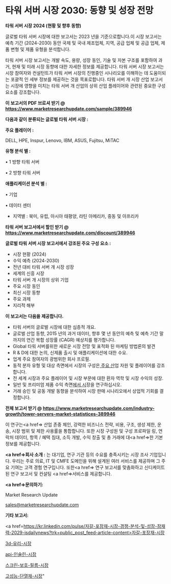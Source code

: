 # 타워 서버 시장 2030: 동향 및 성장 전망

<strong>타워 서버 시장 2024 (현황 및 향후 동향)</strong>

글로벌 타워 서버 시장에 대한 보고서는 2023 년을 기준으로합니다.이 시장 보고서는 예측 기간 (2024-2030) 동안 국제 및 국내 제조업체, 지역, 공급 업체 및 공급 업체, 제품 변형 및 제품 유형을 분석합니다.

타워 서버 시장 보고서는 개발 속도, 용량, 성장 동인, 기술 및 자본 구조를 포함하여 과거, 현재 및 미래 시장 동향에 대한 자세한 정보를 제공합니다. 타워 서버 시장 보고서는 시장 참여자와 컨설턴트가 타워 서버 시장의 진행중인 시나리오를 이해하는 데 도움이되는 포괄적 인 세부 정보를 제공하는 것을 목표로합니다. 타워 서버 개 시장 산업 보고서는 시장에 영향을 미치는 타워 서버 개 산업의 상위 산업 플레이어와 관련된 중요한 구성 요소를 강조합니다.



<strong>이 보고서의 PDF 브로셔 받기 @ <a href=https://www.marketresearchupdate.com/sample/389946>https://www.marketresearchupdate.com/sample/389946</a></strong>



<strong>다음과 같이 분류되는 글로벌 타워 서버 시장 :</strong>



<strong>주요 플레이어 :</strong>

DELL, HPE, Inspur, Lenovo, IBM, ASUS, Fujitsu, MiTAC



<strong>유형 분석 별 :</strong>

• 1 방향 타워 서버

• 2 방향 타워 서버



<strong>애플리케이션 분석 별 :</strong>

• 기업

• 데이터 센터

<ul>
  <li>지역별 : 북미, 유럽, 아시아 태평양, 라틴 아메리카, 중동 및 아프리카</li>
</ul>


<strong>타워 서버 보고서에서 할인 받기 @ <a href=https://www.marketresearchupdate.com/discount/389946>https://www.marketresearchupdate.com/discount/389946</a></strong>



<strong>글로벌 타워 서버 시장 보고서에서 강조된 주요 구성 요소 :</strong>
<ul>
  <li>시장 현황 (2024)</li>
  <li>수익 예측 (2024-2030)</li>
  <li>전년 대비 타워 서버 개 시장 성장</li>
  <li>세계의 신흥 시장</li>
  <li>타워 서버 개 시장의 상위 기업</li>
  <li>주요 시장 동인</li>
  <li>최신 시장 동향</li>
  <li>주요 과제</li>
  <li>지리적 해부</li>
</ul>


<strong>이 보고서는 다음을 제공합니다.</strong>
<ul>
  <li>타워 서버의 글로벌 시장에 대한 심층적 개요.</li>
  <li>글로벌 산업 동향, 2015 년의 과거 데이터, 향후 몇 년 동안의 예측 및 예측 기간 말까지의 연간 복합 성장률 (CAGR) 예상치를 평가합니다.</li>
  <li>Global 타워 서버를위한 새로운 시장 전망 및 표적화 된 마케팅 방법론의 발견</li>
  <li>R &amp; D에 대한 논의, 신제품 출시 및 애플리케이션에 대한 수요.</li>
  <li>업계 주요 참여자의 광범위한 회사 프로필.</li>
  <li>동적 분자 유형 및 대상 측면에서 시장의 구성은<a href=> 주요 산</a>업 자원 및 플레이어를 강조합니다.</li>
  <li>전 세계 시장과 주요 플레이어 및 시장 부문에 대한 환자 역학 및 시장 수익의 성장.</li>
  <li>일반 및 프리미엄 제품 수익 측면<a href=>에서 시</a>장을 연구하십시오.</li>
  <li>거래 승인 및 공동 개발 동향을 분석하여 시장 판매 시나리오에서 상업적 기회를 결정합니다.</li>
</ul>



<strong>전체 보고서 받기 @ <a href=https://www.marketresearchupdate.com/industry-growth/tower-servers-market-statistices-389946>https://www.marketresearchupdate.com/industry-growth/tower-servers-market-statistices-389946</a></strong>

이 연구는<a href=> 산업 존중</a> 체인, 강력한 비즈니스 전략, 비용, 구조, 생성 제한, 운송, 시장 범위 및 제한 사용률을 통합합니다. 또한 시장 구성원 및 구성 프로파일 링, 연락처 데이터, 항목 / 혜택 침대, 소득 개발, 수익 창출 및 총 거래에 대<a href=>한 기본 </a>정보를 제공합니다.



<strong><a href=>회사 소</a>개 :</strong>
는 대기업, 연구 기관 등의 수요를 충족시키는 시장 조사 기업입니다. 우리는 주로 의료, IT 및 CMFE 도메인을 위해 설계된 여러 서비스를 제공하며 그 주요 기여는 고객 경험 연구입니다. 또한<a href=> 연구 보</a>고서를 맞춤화하고 신디케이트 된 연구 보고서 및 컨설팅 <a href=>서비스</a>를 제공합니다.



<strong><a href=>문의하기:</a></strong>

Market Research Update

sales@marketresearchupdate.com



<strong>기타 보고서:</strong>

<a href=https://kr.linkedin.com/pulse/자갈-포장재-시장-경쟁-분석-및-성장-잠재력-2029-isdailynews?trk=public_post_feed-article-content>자갈-포장재-시장</a>

<a href=https://www.linkedin.com/pulse/3d-유리-시장-규모-및-성장-2023-isdailynews-u33jf/>3d-유리-시장</a>

<a href=https://www.linkedin.com/pulse/api-인슐린-시장-규모-및-성장-2023-survey-spotlight-pro-24-analysis-yevwf/>api-인슐린-시장</a>

<a href=https://www.linkedin.com/pulse/스크린-보호-필름-시장-진입-전략-및-위험-평가2029년-consumer-connection-chronicles-24--x26ff/>스크린-보호-필름-시장</a>

<a href=https://www.linkedin.com/pulse/고성능-단열재-시장-진입-전략-및-위험-평가2030년-consumer-connection-chronicles-24--svfec/>고성능-단열재-시장</a>"
